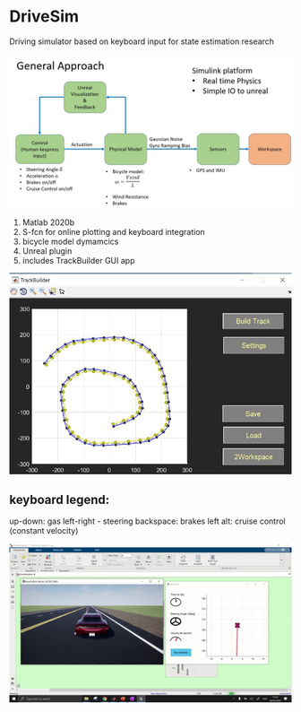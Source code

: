 # DriveSim
Driving simulator based on keyboard input for state estimation research

![Alt text](/ImagesGifs/Approach.JPG?raw=true "Approach")

1) Matlab 2020b
2) S-fcn for online plotting and keyboard integration
3) bicycle model dymamcics
4) Unreal plugin
5) includes TrackBuilder GUI app 

![Alt text](/ImagesGifs/TrackBuilder.JPG?raw=true "TrackBuilder")

## keyboard legend:
up-down: gas
left-right - steering
backspace: brakes
left alt: cruise control (constant velocity)


![Taste](/ImagesGifs/Example.gif)